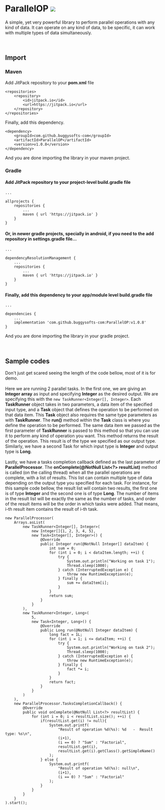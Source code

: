 # ParallelOP [![](https://jitpack.io/v/buggysofts-com/ParallelOP.svg)](https://jitpack.io/#buggysofts-com/ParallelOP)

A simple, yet very powerful library to perform parallel operations with any kind of data. It can operate on any kind of data, to be specific, it can work with multiple types of data simultaneously.

<br />

## Import
###
### Maven

Add JitPack repository to your <b>pom.xml</b> file
```
<repositories>
    <repository>
        <id>jitpack.io</id>
        <url>https://jitpack.io</url>
    </repository>
</repositories>
```

Finally, add this dependency.
```
<dependency>
    <groupId>com.github.buggysofts-com</groupId>
    <artifactId>ParallelOP</artifactId>
    <version>v1.0.8</version>
</dependency>
```
And you are done importing the library in your maven project.

###
### Gradle

#### Add JitPack repository to your project-level build.gradle file
```
...

allprojects {
    repositories {
        ...
        maven { url 'https://jitpack.io' }
    }
}
```

#### Or, in newer gradle projects, specially in android, if you need to the add repository in settings.gradle file...
```
...

dependencyResolutionManagement {
    ...
    repositories {
        ...
        maven { url 'https://jitpack.io' }
    }
}
```

#### Finally, add this dependency to your app/module level build.gradle file
```
...

dependencies {
    ...
    implementation 'com.github.buggysofts-com:ParallelOP:v1.0.8'
}
```
And you are done importing the library in your gradle project.

<br />

## Sample codes
Don't just get scared seeing the length of the code bellow, most of it is for demo.
<br />
<br />
Here we are running 2 parallel tasks. In the first one, we are giving an <b>Integer array</b> as input and specifying <b>Integer</b> as the desired output. We are specifying this with the ```new TaskRunner<Integer[], Integer>```. Each <b>TaskRunner</b> object takes in two parameters, a data item of the specified input type, and a <b>Task</b> object that defines the operation to be performed on that data item. This <b>Task</b> object also requires the same type parameters as with <b>TaskRunner</b>. The <b>run()</b> method within the <b>Task</b> class is where you define the operation to be performed. The same data item we passed as the first parameter of <b>TaskRunner</b> is passed to this method so that you can use it to perform any kind of operation you want. This method returns the result of the operation. This result is of the type we specified as our output type. Similarly, we have a second Task for which input type is <b>Integer</b> and output type is <b>Long</b>.
<br />
<br />
Lastly, we have a tasks completion callback defined as the last parameter of <b>ParallelProcessor</b>. The <b>onComplete(@NotNull List<?> resultList)</b> method is called (on the calling thread) when all the parallel operations are complete, with a list of results. This list can contain multiple type of data depending on the output type you specified for each task. For instance, for this sample code bellow, the result list will contain two results, the first one is of type <b>Integer</b> and the second one is of type <b>Long</b>. The number of items in the result list will be exactly the same as the number of tasks, and order of the result items will be the order in which tasks were added. That means, i-th result item contains the result of i-th task.
```
new ParallelProcessor(
    Arrays.asList(
        new TaskRunner<Integer[], Integer>(
            new Integer[]{1, 2, 3, 4, 5},
            new Task<Integer[], Integer>() {
                @Override
                public Integer run(@NotNull Integer[] dataItem) {
                    int sum = 0;
                    for (int i = 0; i < dataItem.length; ++i) {
                        try {
                            System.out.println("Working on task 1");
                            Thread.sleep(1000);
                        } catch (InterruptedException e) {
                            throw new RuntimeException(e);
                        } finally {
                            sum += dataItem[i];
                        }
                    }
                    return sum;
                }
            }
        ),
        new TaskRunner<Integer, Long>(
            5,
            new Task<Integer, Long>() {
                @Override
                public Long run(@NotNull Integer dataItem) {
                    long fact = 1L;
                    for (int i = 1; i <= dataItem; ++i) {
                        try {
                            System.out.println("Working on task 2");
                            Thread.sleep(1000);
                        } catch (InterruptedException e) {
                            throw new RuntimeException(e);
                        } finally {
                            fact *= i;
                        }
                    }
                    return fact;
                }
            }
        )
    ),
    new ParallelProcessor.TasksCompletionCallback() {
        @Override
        public void onComplete(@NotNull List<?> resultList) {
            for (int i = 0; i < resultList.size(); ++i) {
                if(resultList.get(i) != null){
                    System.out.printf(
                        "Result of operation %d(%s): %d   -  Result type: %s\n",
                        (i+1),
                        (i == 0) ? "Sum" : "Factorial",
                        resultList.get(i),
                        resultList.get(i).getClass().getSimpleName()
                    );
                } else {
                    System.out.printf(
                        "Result of operation %d(%s): null\n",
                        (i+1),
                        (i == 0) ? "Sum" : "Factorial"
                    );
                }
            }
        }
    }
).start();
```